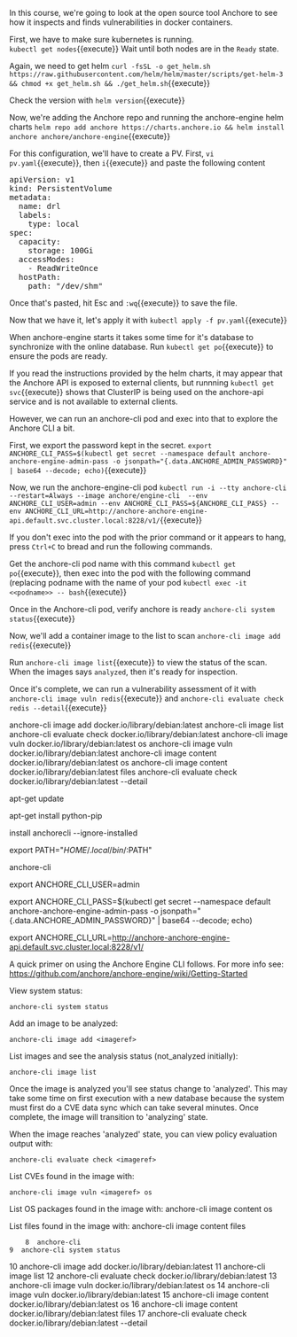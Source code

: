 In this course, we're going to look at the open source tool Anchore to see how it inspects and finds vulnerabilities in docker containers.

First, we have to make sure kubernetes is running.  
`kubectl get nodes`{{execute}}
Wait until both nodes are in the `Ready` state.

Again, we need to get helm
`curl -fsSL -o get_helm.sh https://raw.githubusercontent.com/helm/helm/master/scripts/get-helm-3 && chmod +x get_helm.sh && ./get_helm.sh`{{execute}}

Check the version with `helm version`{{execute}}

Now, we're adding the Anchore repo and running the anchore-engine helm charts
`helm repo add anchore https://charts.anchore.io && helm install anchore anchore/anchore-engine`{{execute}}

For this configuration, we'll have to create a PV.  First, `vi pv.yaml`{{execute}}, then `i`{{execute}} and paste the following content
<pre>
apiVersion: v1
kind: PersistentVolume
metadata:
  name: drl
  labels:
    type: local
spec:
  capacity:
    storage: 100Gi
  accessModes:
    - ReadWriteOnce
  hostPath:
    path: "/dev/shm"
</pre>
Once that's pasted, hit Esc and `:wq`{{execute}} to save the file.

Now that we have it, let's apply it with `kubectl apply -f pv.yaml`{{execute}}

When anchore-engine starts it takes some time for it's database to synchronize with the online database.  Run `kubectl get po`{{execute}} to ensure the pods are ready.

If you read the instructions provided by the helm charts, it may appear that the Anchore API is exposed to external clients, but runnning `kubectl get svc`{{execute}} shows that ClusterIP is being used on the anchore-api service and is not available to external clients.

However, we can run an anchore-cli pod and exec into that to explore the Anchore CLI a bit.

First, we export the password kept in the secret. `export ANCHORE_CLI_PASS=$(kubectl get secret --namespace default anchore-anchore-engine-admin-pass -o jsonpath="{.data.ANCHORE_ADMIN_PASSWORD}" | base64 --decode; echo)`{{execute}}

Now, we run the anchore-engine-cli pod `kubectl run -i --tty anchore-cli --restart=Always --image anchore/engine-cli  --env ANCHORE_CLI_USER=admin --env ANCHORE_CLI_PASS=${ANCHORE_CLI_PASS} --env ANCHORE_CLI_URL=http://anchore-anchore-engine-api.default.svc.cluster.local:8228/v1/`{{execute}}

If you don't exec into the pod with the prior command or it appears to hang, press `Ctrl+C` to bread and run the following commands.

Get the anchore-cli pod name with this command `kubectl get po`{{execute}}, then exec into the pod with the following command (replacing podname with the name of your pod `kubectl exec -it <<podname>> -- bash`{{execute}}

Once in the Anchore-cli pod, verify anchore is ready
`anchore-cli system status`{{execute}}

Now, we'll add a container image to the list to scan `anchore-cli image add redis`{{execute}}

Run `anchore-cli image list`{{execute}} to view the status of the scan.  When the images says `analyzed`, then it's ready for inspection.  

Once it's complete, we can run a vulnerability assessment of it with `anchore-cli image vuln redis`{{execute}} and `anchore-cli evaluate check redis --detail`{{execute}}

anchore-cli image add docker.io/library/debian:latest
anchore-cli image list
anchore-cli evaluate check docker.io/library/debian:latest
anchore-cli image vuln docker.io/library/debian:latest os
anchore-cli image vuln docker.io/library/debian:latest
anchore-cli image content docker.io/library/debian:latest os
anchore-cli image content docker.io/library/debian:latest files
anchore-cli evaluate check docker.io/library/debian:latest --detail

apt-get update

apt-get install python-pip

install anchorecli --ignore-installed

export PATH="$HOME/.local/bin/:$PATH"

anchore-cli

export ANCHORE_CLI_USER=admin

export ANCHORE_CLI_PASS=$(kubectl get secret --namespace default anchore-anchore-engine-admin-pass -o jsonpath="{.data.ANCHORE_ADMIN_PASSWORD}" | base64 --decode; echo)

export ANCHORE_CLI_URL=http://anchore-anchore-engine-api.default.svc.cluster.local:8228/v1/



A quick primer on using the Anchore Engine CLI follows. For more info see: https://github.com/anchore/anchore-engine/wiki/Getting-Started

View system status:

    anchore-cli system status

Add an image to be analyzed:

    anchore-cli image add <imageref>

List images and see the analysis status (not_analyzed initially):

    anchore-cli image list

Once the image is analyzed you'll see status change to 'analyzed'. This may take some time on first execution with a new database because
the system must first do a CVE data sync which can take several minutes. Once complete, the image will transition to 'analyzing' state.

When the image reaches 'analyzed' state, you can view policy evaluation output with:

    anchore-cli evaluate check <imageref>

List CVEs found in the image with:

    anchore-cli image vuln <imageref> os

List OS packages found in the image with:
    anchore-cli image content <imageref> os

List files found in the image with:
    anchore-cli image content <imageref> files
	
	
	
	    8  anchore-cli
    9  anchore-cli system status
   10  anchore-cli image add docker.io/library/debian:latest
   11  anchore-cli image list
   12  anchore-cli evaluate check docker.io/library/debian:latest
   13  anchore-cli image vuln docker.io/library/debian:latest os
   14  anchore-cli image vuln docker.io/library/debian:latest
   15  anchore-cli image content docker.io/library/debian:latest os
   16  anchore-cli image content docker.io/library/debian:latest files
   17  anchore-cli evaluate check docker.io/library/debian:latest --detail

